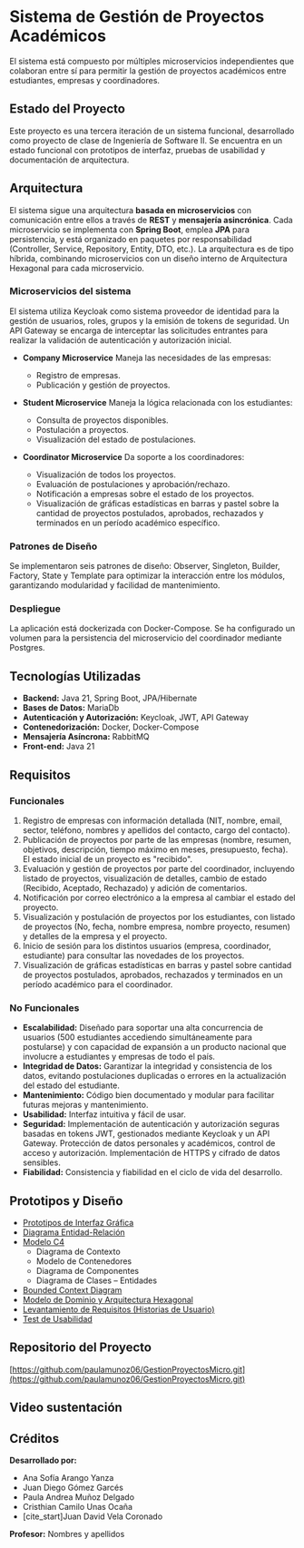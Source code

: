 # Sistema de Gestión de Proyectos Académicos

El sistema está compuesto por múltiples microservicios independientes que colaboran entre sí para permitir la gestión de proyectos académicos entre estudiantes, empresas y coordinadores.

## Estado del Proyecto
Este proyecto es una tercera iteración de un sistema funcional, desarrollado como proyecto de clase de Ingeniería de Software II. Se encuentra en un estado funcional con prototipos de interfaz, pruebas de usabilidad y documentación de arquitectura. 

## Arquitectura

El sistema sigue una arquitectura **basada en microservicios** con comunicación entre ellos a través de **REST** y **mensajería asincrónica**. Cada microservicio se implementa con **Spring Boot**, emplea **JPA** para persistencia, y está organizado en paquetes por responsabilidad (Controller, Service, Repository, Entity, DTO, etc.). La arquitectura es de tipo híbrida, combinando microservicios con un diseño interno de Arquitectura Hexagonal para cada microservicio. 

### Microservicios del sistema

El sistema utiliza Keycloak como sistema proveedor de identidad para la gestión de usuarios, roles, grupos y la emisión de tokens de seguridad. Un API Gateway se encarga de interceptar las solicitudes entrantes para realizar la validación de autenticación y autorización inicial. 

- **Company Microservice**
  Maneja las necesidades de las empresas:
  - Registro de empresas. 
  - Publicación y gestión de proyectos. 

- **Student Microservice**
  Maneja la lógica relacionada con los estudiantes:
  - Consulta de proyectos disponibles. 
  - Postulación a proyectos. 
  - Visualización del estado de postulaciones. 

- **Coordinator Microservice**
  Da soporte a los coordinadores:
  - Visualización de todos los proyectos. 
  - Evaluación de postulaciones y aprobación/rechazo. 
  - Notificación a empresas sobre el estado de los proyectos. 
  - Visualización de gráficas estadísticas en barras y pastel sobre la cantidad de proyectos postulados, aprobados, rechazados y terminados en un período académico específico. 

### Patrones de Diseño

Se implementaron seis patrones de diseño: Observer, Singleton, Builder, Factory, State y Template para optimizar la interacción entre los módulos, garantizando modularidad y facilidad de mantenimiento. 

### Despliegue

La aplicación está dockerizada con Docker-Compose. Se ha configurado un volumen para la persistencia del microservicio del coordinador mediante Postgres. 

## Tecnologías Utilizadas

* **Backend:** Java 21, Spring Boot, JPA/Hibernate
* **Bases de Datos:** MariaDb  
* **Autenticación y Autorización:** Keycloak, JWT, API Gateway 
* **Contenedorización:** Docker, Docker-Compose 
* **Mensajería Asíncrona:** RabbitMQ 
* **Front-end:** Java 21 

## Requisitos
### Funcionales
1.  Registro de empresas con información detallada (NIT, nombre, email, sector, teléfono, nombres y apellidos del contacto, cargo del contacto). 
2.  Publicación de proyectos por parte de las empresas (nombre, resumen, objetivos, descripción, tiempo máximo en meses, presupuesto, fecha). El estado inicial de un proyecto es "recibido". 
3.  Evaluación y gestión de proyectos por parte del coordinador, incluyendo listado de proyectos, visualización de detalles, cambio de estado (Recibido, Aceptado, Rechazado) y adición de comentarios. 
4.  Notificación por correo electrónico a la empresa al cambiar el estado del proyecto. 
5.  Visualización y postulación de proyectos por los estudiantes, con listado de proyectos (No, fecha, nombre empresa, nombre proyecto, resumen) y detalles de la empresa y el proyecto. 
6.  Inicio de sesión para los distintos usuarios (empresa, coordinador, estudiante) para consultar las novedades de los proyectos. 
7.  Visualización de gráficas estadísticas en barras y pastel sobre cantidad de proyectos postulados, aprobados, rechazados y terminados en un período académico para el coordinador. 

### No Funcionales
-   **Escalabilidad:** Diseñado para soportar una alta concurrencia de usuarios (500 estudiantes accediendo simultáneamente para postularse) y con capacidad de expansión a un producto nacional que involucre a estudiantes y empresas de todo el país. 
-   **Integridad de Datos:** Garantizar la integridad y consistencia de los datos, evitando postulaciones duplicadas o errores en la actualización del estado del estudiante. 
-   **Mantenimiento:** Código bien documentado y modular para facilitar futuras mejoras y mantenimiento. 
-   **Usabilidad:** Interfaz intuitiva y fácil de usar.
-   **Seguridad:** Implementación de autenticación y autorización seguras basadas en tokens JWT, gestionados mediante Keycloak y un API Gateway.  Protección de datos personales y académicos, control de acceso y autorización. Implementación de HTTPS y cifrado de datos sensibles. 
-   **Fiabilidad:** Consistencia y fiabilidad en el ciclo de vida del desarrollo. 

## Prototipos y Diseño
-   [Prototipos de Interfaz Gráfica](https://www.figma.com/design/5V1ec7uQPEZeMPGu4EzIRq/Gesti%C3%B3n-De-Proyectos-Acad%C3%A9micos?node-id=450-259&p=f&t=W0WP2pIvaqkZJR3k-0) 
-   [Diagrama Entidad-Relación](https://drive.google.com/file/d/1I6pi0R7gYwSiqrWNn6MVyKbS7FnPlVaR/view?usp=sharing) 
-   [Modelo C4](https://drive.google.com/file/d/1I6pi0R7gYwSiqrWNn6MVyKbS7FnPlVaR/view?usp=sharing) 
    * Diagrama de Contexto 
    * Modelo de Contenedores 
    * Diagrama de Componentes 
    * Diagrama de Clases – Entidades 
-   [Bounded Context Diagram](https://drive.google.com/file/d/1I6pi0R7gYwSiqrWNn6MVyKbS7FnPlVaR/view?usp=sharing)
-   [Modelo de Dominio y Arquitectura Hexagonal](https://drive.google.com/file/d/1I6pi0R7gYwSiqrWNn6MVyKbS7FnPlVaR/view?usp=sharing) 
-   [Levantamiento de Requisitos (Historias de Usuario)](https://docs.google.com/spreadsheets/d/1hG2GuJDQpcxUXRv70Yiytuf38SZNCaiGbclfKXcRKBk/edit?usp=sharing) 
-   [Test de Usabilidad](https://docs.google.com/spreadsheets/d/1pmMF3Gd32J0-KrMs3bDB2ZYqA62sIhG9D5hBbXWHq5U/edit?gid=946668092#gid=946668092) 

## Repositorio del Proyecto
[https://github.com/paulamunoz06/GestionProyectosMicro.git](https://github.com/paulamunoz06/GestionProyectosMicro.git) 

## Video sustentación

## Créditos
**Desarrollado por:**
-   Ana Sofía Arango Yanza 
-   Juan Diego Gómez Garcés 
-   Paula Andrea Muñoz Delgado 
-   Cristhian Camilo Unas Ocaña 
-   [cite_start]Juan David Vela Coronado 

**Profesor:** Nombres y apellidos 
